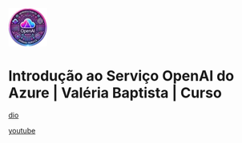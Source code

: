 ![alt text](image.png)

# Introdução ao Serviço OpenAI do Azure | Valéria Baptista | Curso

[dio](https://web.dio.me/course/introducao-ao-servico-openai-do-azure/learning/222f2758-1b6e-4abd-ac1a-e3cf76e471c6)

[youtube](https://www.youtube.com/playlist?list=PLUFkgDlXfnjuQVp0Pzddq-EaPgxBVpKt_)
